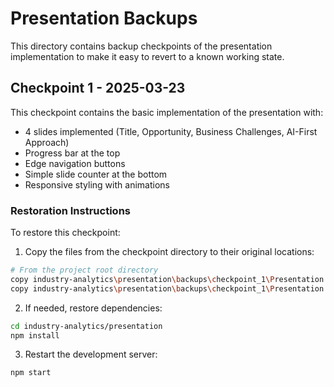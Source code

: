 # Presentation Backups

This directory contains backup checkpoints of the presentation implementation to make it easy to revert to a known working state.

## Checkpoint 1 - 2025-03-23

This checkpoint contains the basic implementation of the presentation with:

- 4 slides implemented (Title, Opportunity, Business Challenges, AI-First Approach)
- Progress bar at the top
- Edge navigation buttons
- Simple slide counter at the bottom
- Responsive styling with animations

### Restoration Instructions

To restore this checkpoint:

1. Copy the files from the checkpoint directory to their original locations:

```bash
# From the project root directory
copy industry-analytics\presentation\backups\checkpoint_1\Presentation.tsx industry-analytics\presentation\src\components\
copy industry-analytics\presentation\backups\checkpoint_1\Presentation.css industry-analytics\presentation\src\components\
```

2. If needed, restore dependencies:

```bash
cd industry-analytics/presentation
npm install
```

3. Restart the development server:

```bash
npm start
``` 